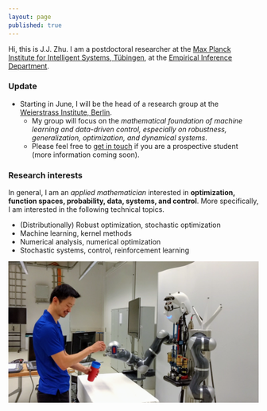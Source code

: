 ```yaml
---
layout: page
published: true
---
```

Hi, this is J.J. Zhu. I am a postdoctoral researcher at the [Max Planck Institute for Intelligent Systems, Tübingen](http://is.tue.mpg.de/), at the [Empirical Inference Department](https://ei.is.tuebingen.mpg.de/).

### Update

- Starting in June, I will be the head of a research group at the [Weierstrass Institute, Berlin](https://www.wias-berlin.de/). 
  - My group will focus on the *mathematical foundation of machine learning and data-driven control, especially on robustness, generalization, optimization, and dynamical systems*.
  - Please feel free to [get in touch](mailto:zplusj@gmail.com) if you are a prospective student (more information coming soon).

### Research interests

In general, I am an *applied mathematician* interested in **optimization, function spaces, probability, data, systems, and control**. More specifically, I am interested in the following technical topics.

+ (Distributionally) Robust optimization, stochastic optimization
+ Machine learning, kernel methods
+ Numerical analysis, numerical optimization
+ Stochastic systems, control, reinforcement learning

![learning and control](/images/atom.png)